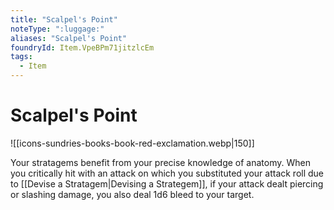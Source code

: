 ```yaml
---
title: "Scalpel's Point"
noteType: ":luggage:"
aliases: "Scalpel's Point"
foundryId: Item.VpeBPm71jitzlcEm
tags:
  - Item
---
```


# Scalpel's Point
![[icons-sundries-books-book-red-exclamation.webp|150]]

Your stratagems benefit from your precise knowledge of anatomy. When you critically hit with an attack on which you substituted your attack roll due to [[Devise a Stratagem|Devising a Strategem]], if your attack dealt piercing or slashing damage, you also deal 1d6 bleed to your target.
